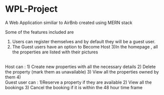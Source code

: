 # WPL-Project
A Web Application similiar to AirBnb created using MERN stack

Some of the features included are
1) Users can register themselves and by default they will be a guest user.
2) The Guest users have an option to Become Host
3)In the homepage , all the properties are listed with their pictures
<br />
Host can :
1) Create new properties with all the necessary details
2) Delete the property (mark them as unavailable)
3) View all the properties owned by them
4) <br />
Guest user can :
1)Reserve a property if they are available
2) View all the bookings
3) Cancel the booking if it is within the 48 hour time frame
